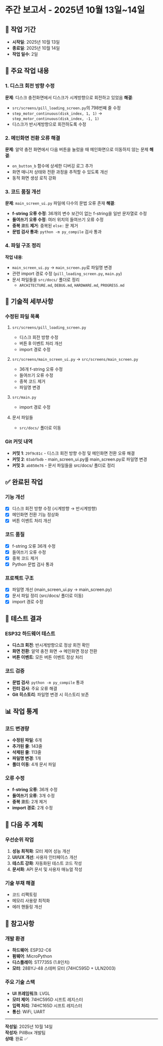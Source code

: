 # 주간 보고서 - 2025년 10월 13일~14일

## 📅 작업 기간
- **시작일**: 2025년 10월 13일
- **종료일**: 2025년 10월 14일
- **작업 일수**: 2일

## 🎯 주요 작업 내용

### 1. 디스크 회전 방향 수정
**문제**: 디스크 충전화면에서 디스크가 시계방향으로 회전하고 있었음
**해결**: 
- `src/screens/pill_loading_screen.py`의 798번째 줄 수정
- `step_motor_continuous(disk_index, 1, 1)` → `step_motor_continuous(disk_index, -1, 1)`
- 디스크가 반시계방향으로 회전하도록 수정

### 2. 메인화면 전환 오류 해결
**문제**: 알약 충전 화면에서 다음 버튼을 눌렀을 때 메인화면으로 이동하지 않는 문제
**해결**:
- `on_button_b` 함수에 상세한 디버깅 로그 추가
- 화면 매니저 상태와 전환 과정을 추적할 수 있도록 개선
- 동적 화면 생성 로직 강화

### 3. 코드 품질 개선
**문제**: `main_screen_ui.py` 파일에 다수의 문법 오류 존재
**해결**:
- **f-string 오류 수정**: 36개의 변수 보간이 없는 f-string을 일반 문자열로 수정
- **들여쓰기 오류 수정**: 여러 위치의 들여쓰기 오류 수정
- **중복 코드 제거**: 중복된 `else:` 문 제거
- **문법 검사 통과**: `python -m py_compile` 검사 통과

### 4. 파일 구조 정리
**작업 내용**:
- `main_screen_ui.py` → `main_screen.py`로 파일명 변경
- 관련 import 경로 수정 (`pill_loading_screen.py`, `main.py`)
- 문서 파일들을 `src/docs/` 폴더로 정리
  - `ARCHITECTURE.md`, `DEBUG.md`, `HARDWARE.md`, `PROGRESS.md`

## 🔧 기술적 세부사항

### 수정된 파일 목록
1. `src/screens/pill_loading_screen.py`
   - 디스크 회전 방향 수정
   - 버튼 B 이벤트 처리 개선
   - import 경로 수정

2. `src/screens/main_screen_ui.py` → `src/screens/main_screen.py`
   - 36개 f-string 오류 수정
   - 들여쓰기 오류 수정
   - 중복 코드 제거
   - 파일명 변경

3. `src/main.py`
   - import 경로 수정

4. 문서 파일들
   - `src/docs/` 폴더로 이동

### Git 커밋 내역
- **커밋 1**: `29f9c81c` - 디스크 회전 방향 수정 및 메인화면 전환 오류 해결
- **커밋 2**: `03abfbdb` - main_screen_ui.py를 main_screen.py로 파일명 변경
- **커밋 3**: `ab850e76` - 문서 파일들을 src/docs/ 폴더로 정리

## ✅ 완료된 작업

### 기능 개선
- [x] 디스크 회전 방향 수정 (시계방향 → 반시계방향)
- [x] 메인화면 전환 기능 정상화
- [x] 버튼 이벤트 처리 개선

### 코드 품질
- [x] f-string 오류 36개 수정
- [x] 들여쓰기 오류 수정
- [x] 중복 코드 제거
- [x] Python 문법 검사 통과

### 프로젝트 구조
- [x] 파일명 개선 (main_screen_ui.py → main_screen.py)
- [x] 문서 파일 정리 (src/docs/ 폴더로 이동)
- [x] import 경로 수정

## 🧪 테스트 결과

### ESP32 하드웨어 테스트
- **디스크 회전**: 반시계방향으로 정상 회전 확인
- **화면 전환**: 알약 충전 화면 → 메인화면 정상 전환
- **버튼 이벤트**: 모든 버튼 이벤트 정상 처리

### 코드 검증
- **문법 검사**: `python -m py_compile` 통과
- **린터 검사**: 주요 오류 해결
- **Git 히스토리**: 파일명 변경 시 히스토리 보존

## 📊 작업 통계

### 코드 변경량
- **수정된 파일**: 6개
- **추가된 줄**: 143줄
- **삭제된 줄**: 113줄
- **파일명 변경**: 1개
- **폴더 이동**: 4개 문서 파일

### 오류 수정
- **f-string 오류**: 36개 수정
- **들여쓰기 오류**: 3개 수정
- **중복 코드**: 2개 제거
- **import 경로**: 2개 수정

## 🎯 다음 주 계획

### 우선순위 작업
1. **성능 최적화**: 모터 제어 성능 개선
2. **UI/UX 개선**: 사용자 인터페이스 개선
3. **테스트 강화**: 자동화된 테스트 코드 작성
4. **문서화**: API 문서 및 사용자 매뉴얼 작성

### 기술 부채 해결
- 코드 리팩토링
- 메모리 사용량 최적화
- 에러 핸들링 개선

## 📝 참고사항

### 개발 환경
- **하드웨어**: ESP32-C6
- **펌웨어**: MicroPython
- **디스플레이**: ST7735S (1.8인치)
- **모터**: 28BYJ-48 스테퍼 모터 (74HC595D + ULN2003)

### 주요 기술 스택
- **UI 프레임워크**: LVGL
- **모터 제어**: 74HC595D 시프트 레지스터
- **입력 처리**: 74HC165D 시프트 레지스터
- **통신**: WiFi, UART

---

**작성일**: 2025년 10월 14일  
**작성자**: PillBox 개발팀  
**상태**: 완료 ✅
